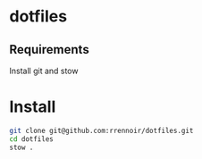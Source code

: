 # dotfiles

## Requirements

Install git and stow

# Install

```sh
git clone git@github.com:rrennoir/dotfiles.git
cd dotfiles
stow .
```
